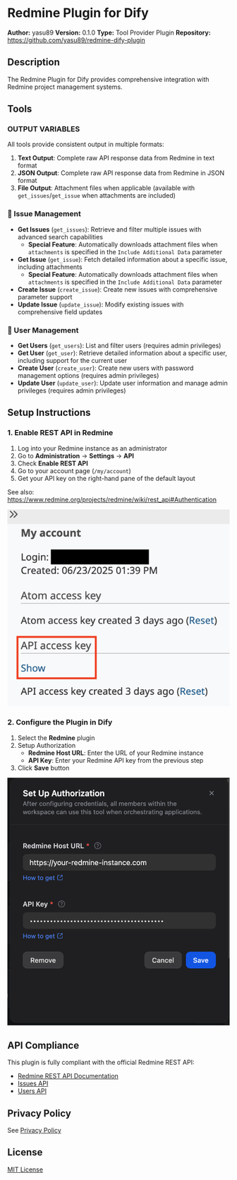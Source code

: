 # Redmine Plugin for Dify

**Author:** yasu89
**Version:** 0.1.0
**Type:** Tool Provider Plugin
**Repository:** https://github.com/yasu89/redmine-dify-plugin

## Description

The Redmine Plugin for Dify provides comprehensive integration with Redmine project management systems.

## Tools

### OUTPUT VARIABLES

All tools provide consistent output in multiple formats:

1. **Text Output**: Complete raw API response data from Redmine in text format
2. **JSON Output**: Complete raw API response data from Redmine in JSON format
3. **File Output**: Attachment files when applicable (available with `get_issues`/`get_issue` when attachments are included)

### 🎯 Issue Management
- **Get Issues** (`get_issues`): Retrieve and filter multiple issues with advanced search capabilities
    - **Special Feature**: Automatically downloads attachment files when `attachments` is specified in the `Include Additional Data` parameter
- **Get Issue** (`get_issue`): Fetch detailed information about a specific issue, including attachments
    - **Special Feature**: Automatically downloads attachment files when `attachments` is specified in the `Include Additional Data` parameter
- **Create Issue** (`create_issue`): Create new issues with comprehensive parameter support
- **Update Issue** (`update_issue`): Modify existing issues with comprehensive field updates

### 👥 User Management
- **Get Users** (`get_users`): List and filter users (requires admin privileges)
- **Get User** (`get_user`): Retrieve detailed information about a specific user, including support for the current user
- **Create User** (`create_user`): Create new users with password management options (requires admin privileges)
- **Update User** (`update_user`): Update user information and manage admin privileges (requires admin privileges)

## Setup Instructions

### 1. Enable REST API in Redmine
1. Log into your Redmine instance as an administrator
2. Go to **Administration** → **Settings** → **API**
3. Check **Enable REST API**
4. Go to your account page (`/my/account`)
5. Get your API key on the right-hand pane of the default layout

See also: https://www.redmine.org/projects/redmine/wiki/rest_api#Authentication

![api_key](./_assets/api_key.png)

### 2. Configure the Plugin in Dify
1. Select the **Redmine** plugin
2. Setup Authorization
    - **Redmine Host URL**: Enter the URL of your Redmine instance
    - **API Key**: Enter your Redmine API key from the previous step
3. Click **Save** button

![setup](./_assets/setup.png)

## API Compliance

This plugin is fully compliant with the official Redmine REST API:
- [Redmine REST API Documentation](https://www.redmine.org/projects/redmine/wiki/Rest_api)
- [Issues API](https://www.redmine.org/projects/redmine/wiki/Rest_Issues)
- [Users API](https://www.redmine.org/projects/redmine/wiki/Rest_Users)

## Privacy Policy

See [Privacy Policy](./PRIVACY.md)

## License

[MIT License](./LICENSE)
